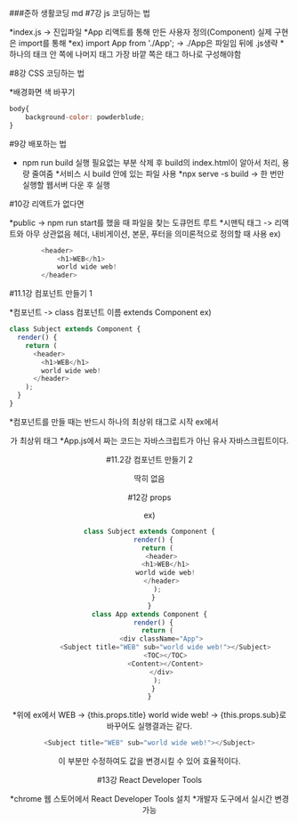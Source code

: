 ###준하 생활코딩 md
#7강 js 코딩하는 법

*index.js -> 진입파일
*App 리액트를 통해 만든 사용자 정의(Component) 실제 구현은 import를 통해
*ex) import App from './App'; -> ./App은 파일임 뒤에 .js생략
*하나의 태크 안 쪽에 나머지 태그 가장 바깥 쪽은 태그 하나로 구성해야함

#8강 CSS 코딩하는 법

*배경화면 색 바꾸기
```javascript
body{
    background-color: powderblude;
}
```

#9강 배포하는 법

* npm run build 실행
필요없는 부분 삭제 후 build의 index.html이 알아서 처리, 용량 줄여줌
*서비스 시 build 안에 있는 파일 사용
*npx serve -s build -> 한 번만 실행할 웹서버 다운 후 실행

#10강 리액트가 없다면

*public -> npm run start를 했을 때 파일을 찾는 도큐먼트 루트
*시맨틱 태그 -> 리액트와 아무 상관없음
헤더, 내비게이션, 본문, 푸터을 의미론적으로 정의할 때 사용
ex)
```javascript
        <header>
            <h1>WEB</h1>
            world wide web!
        </header>
```

#11.1강 컴포넌트 만들기 1

*컴포넌트 -> class 컴포넌트 이름 extends Component
ex)
```javascript
class Subject extends Component {
  render() {
    return (
      <header>
        <h1>WEB</h1>
        world wide web!
      </header>
    );
  }
}
```
*컴포넌트를 만들 때는 반드시 하나의 최상위 태그로 시작
ex에서 <header>가 최상위 태그
*App.js에서 짜는 코드는 자바스크립트가 아닌 유사 자바스크립트이다.

#11.2강 컴포넌트 만들기 2

딱히 없음

#12강 props

ex)
```javascript
class Subject extends Component {
  render() {
    return (
      <header>
        <h1>WEB</h1>
        world wide web!
      </header>
    );
  }
}
class App extends Component {
  render() {
    return (
      <div className="App">
        <Subject title="WEB" sub="world wide web!"></Subject>
        <TOC></TOC>
        <Content></Content>
      </div>
    );
  }
}
```
*위에 ex에서 WEB -> {this.props.title}
world wide web! -> {this.props.sub}로 바꾸어도 실행결과는 같다.
```javascript
<Subject title="WEB" sub="world wide web!"></Subject>
``` 
이 부분만 수정하여도 값을 변경시킬 수 있어 효율적이다.

#13강 React Developer Tools

*chrome 웹 스토어에서 React Developer Tools 설치
*개발자 도구에서 실시간 변경 가능
